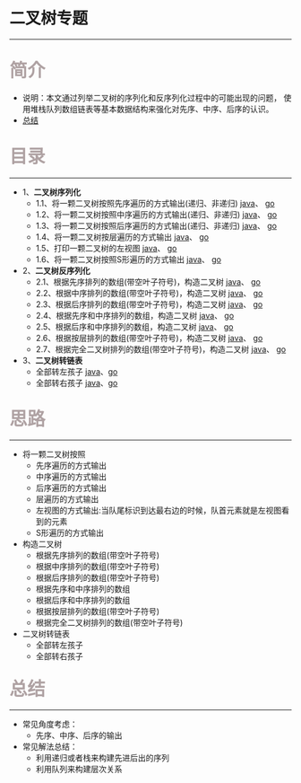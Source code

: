 # 二叉树专题

---

## <font color=#AfA2A3 size=6>简介</font>

+ 说明：本文通过列举二叉树的序列化和反序列化过程中的可能出现的问题， 使用堆栈队列数组链表等基本数据结构来强化对先序、中序、后序的认识。
+ [总结](#summary)

## <font color=#AfA2A3 size=6>目录</font>

---

+ 1、**二叉树序列化**
    + 1.1、将一颗二叉树按照先序遍历的方式输出(递归、非递归)
      [java](../AlgorithmJavaVersion/src/DataStructure/tree/binaryTree/binaryTree2Array/BT2ArrayByPreOrder.java)、
      [go](../AlgorithmGoVersion/src/DataStructure/tree/binaryTree/binaryTree2Array/BT2ArrayByPreOrder.go)
    + 1.2、将一颗二叉树按照中序遍历的方式输出(递归、非递归)
      [java](../AlgorithmJavaVersion/src/DataStructure/tree/binaryTree/binaryTree2Array/BT2ArrayByInOrder.java)、
      [go](../AlgorithmGoVersion/src/DataStructure/tree/binaryTree/binaryTree2Array/BT2ArrayByInOrder.go)
    + 1.3、将一颗二叉树按照后序遍历的方式输出(递归、非递归)
      [java](../AlgorithmJavaVersion/src/DataStructure/tree/binaryTree/binaryTree2Array/BT2ArrayByPostOrder.java)、
      [go](../AlgorithmGoVersion/src/DataStructure/tree/binaryTree/binaryTree2Array/BT2ArrayByPostOrder.go)
    + 1.4、将一颗二叉树按层遍历的方式输出
      [java](../AlgorithmJavaVersion/src/DataStructure/tree/binaryTree/binaryTree2Array/BT2ArrayByLevel.java)、
      [go](../AlgorithmGoVersion/src/DataStructure/tree/binaryTree/binaryTree2Array/BT2ArrayByLevel.go)
    + 1.5、打印一颗二叉树的左视图
      [java](../AlgorithmJavaVersion/src/DataStructure/tree/binaryTree/binaryTree2Array/BT2ArrayByLeftView.java)、
      [go](../AlgorithmGoVersion/src/DataStructure/tree/binaryTree/binaryTree2Array/BT2ArrayByLeftView.go)
    + 1.6、将一颗二叉树按照S形遍历的方式输出
      [java](../AlgorithmJavaVersion/src/DataStructure/tree/binaryTree/binaryTree2Array/BT2ArrayBySLevel.java)、
      [go](../AlgorithmGoVersion/src/DataStructure/tree/binaryTree/binaryTree2Array/BT2ArrayBySLevel.go)
+ 2、**二叉树反序列化**
    + 2.1、根据先序排列的数组(带空叶子符号)，构造二叉树
      [java](../AlgorithmJavaVersion/src/DataStructure/tree/binaryTree/array2BinaryTree/Array2BTByPreOrder.java)、
      [go](../AlgorithmGoVersion/src/DataStructure/tree/binaryTree/array2BinaryTree/Array2BTByPreOrder.go)
    + 2.2、根据中序排列的数组(带空叶子符号)，构造二叉树
      [java](../AlgorithmJavaVersion/src/DataStructure/tree/binaryTree/array2BinaryTree/Array2BTByInOrder.java)、
      [go](../AlgorithmGoVersion/src/DataStructure/tree/binaryTree/array2BinaryTree/Array2BTByInOrder.go)
    + 2.3、根据后序排列的数组(带空叶子符号)，构造二叉树
      [java](../AlgorithmJavaVersion/src/DataStructure/tree/binaryTree/array2BinaryTree/Array2BTByPostOrder.java)、
      [go](../AlgorithmGoVersion/src/DataStructure/tree/binaryTree/array2BinaryTree/Array2BTByPostOrder.go)
    + 2.4、根据先序和中序排列的数组，构造二叉树
      [java](../AlgorithmJavaVersion/src/DataStructure/tree/binaryTree/array2BinaryTree/Array2BTByPre_InOrder.java)、
      [go](../AlgorithmGoVersion/src/DataStructure/tree/binaryTree/array2BinaryTree/Array2BTByPre_InOrder.go)
    + 2.5、根据后序和中序排列的数组，构造二叉树
      [java](../AlgorithmJavaVersion/src/DataStructure/tree/binaryTree/array2BinaryTree/Array2BTByPost_InOrder.java)、
      [go](../AlgorithmGoVersion/src/DataStructure/tree/binaryTree/array2BinaryTree/Array2BTByPost_InOrder.go)
    + 2.6、根据按层排列的数组(带空叶子符号)，构造二叉树
      [java](../AlgorithmJavaVersion/src/DataStructure/tree/binaryTree/array2BinaryTree/Array2BTByLevel.java)、
      [go](../AlgorithmGoVersion/src/DataStructure/tree/binaryTree/array2BinaryTree/Array2BTByLevel.go)
    + 2.7、根据完全二叉树排列的数组(带空叶子符号)，构造二叉树
      [java](../AlgorithmJavaVersion/src/DataStructure/tree/binaryTree/array2BinaryTree/Array2BtByFullTree.java)、
      [go](../AlgorithmGoVersion/src/DataStructure/tree/binaryTree/array2BinaryTree/Array2BtByFullTree.go)
+ 3、**二叉树转链表**
    + 全部转左孩子 [java]()、[go]()
    + 全部转右孩子 [java]()、[go]()

## <font color=#AfA2A3 size=6>思路</font>

---

+ 将一颗二叉树按照
    + 先序遍历的方式输出
    + 中序遍历的方式输出
    + 后序遍历的方式输出
    + 层遍历的方式输出
    + 左视图的方式输出:当队尾标识到达最右边的时候，队首元素就是左视图看到的元素
    + S形遍历的方式输出
+ 构造二叉树
    + 根据先序排列的数组(带空叶子符号)
    + 根据中序排列的数组(带空叶子符号)
    + 根据后序排列的数组(带空叶子符号)
    + 根据先序和中序排列的数组
    + 根据后序和中序排列的数组
    + 根据按层排列的数组(带空叶子符号)
    + 根据完全二叉树排列的数组(带空叶子符号)
+ 二叉树转链表
    + 全部转左孩子
    + 全部转右孩子

### <font color=#AfA2A3 size=6>总结</font>

<p id="summary"></p>

---

+ 常见角度考虑：
    + 先序、中序、后序的输出
+ 常见解法总结：
    + 利用递归或者栈来构建先进后出的序列
    + 利用队列来构建层次关系






